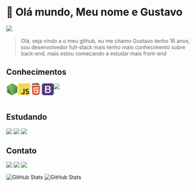# 🚀 Olá mundo, Meu nome e Gustavo
  
<img width="400" src="https://miro.medium.com/max/724/1*IRGHmiGsa16stedQvIaZfw.gif">

> Olá, seja vindo a o meu github, eu me chamo Gustavo tenho 16 anos, sou desenvolvedor full-stack mais tenho mais conhecimento sobre back-end, mais estou começando a estudar mais front-end 

## Conhecimentos
<div style="display: flex">
<img width="32" src="https://raw.githubusercontent.com/github/explore/80688e429a7d4ef2fca1e82350fe8e3517d3494d/topics/nodejs/nodejs.png">
<img width="32" src="https://raw.githubusercontent.com/github/explore/80688e429a7d4ef2fca1e82350fe8e3517d3494d/topics/javascript/javascript.png">
<img width="32" src="https://raw.githubusercontent.com/github/explore/80688e429a7d4ef2fca1e82350fe8e3517d3494d/topics/html/html.png">
<img width="32" src="https://raw.githubusercontent.com/github/explore/80688e429a7d4ef2fca1e82350fe8e3517d3494d/topics/bootstrap/bootstrap.png">
<img width="26" src="https://3.bp.blogspot.com/-oRSUw_TmO9o/XIb61m88fcI/AAAAAAAAIq0/vnxl2zzsXEQsnHI2fH4GjKu_ZT0urRo4wCK4BGAYYCw/s1600/icon%2Bcss%2B3.png">
</div><br>

## Estudando
<img width="32" src="https://upload.wikimedia.org/wikipedia/commons/thumb/9/91/Electron_Software_Framework_Logo.svg/256px-Electron_Software_Framework_Logo.svg.png">
<img width="32" src="https://fei.edu.br/~gwachs/disciplinas/CC4670/slides/Aula05/slides/images/react_native_logo.png">
<img width="32" src="https://upload.wikimedia.org/wikipedia/commons/thumb/9/95/Vue.js_Logo_2.svg/555px-Vue.js_Logo_2.svg.png">


## Contato
<a href="mailto:fogofracoo@gmail.com"><img src="https://img.shields.io/badge/-Gmail-FF0000?style=for-the-badge&logo=gmail&logoColor=white" target="_blank"></a>
<a href="https://www.linkedin.com/in/gustavo-silva-a35b221b8/" target="_blank"><img src="https://img.shields.io/badge/-LinkedIn-%230077B5?style=for-the-badge&logo=linkedin&logoColor=white" target="_blank"></a> 
<a href="https://www.instagram.com/gustavo_developer/" target="_blank"><img src="https://img.shields.io/badge/-Instagram-9300c4?style=for-the-badge&logo=instagram&logoColor=white" target="_blank"></a>

![GitHub Stats](https://github-readme-stats.vercel.app/api?username=Gustavo-Silva-01&show_icons=true&layout=compact)
![GitHub Stats](https://github-readme-stats.vercel.app/api/top-langs/?username=Gustavo-Silva-01&layout=compact&langs_count=16")

